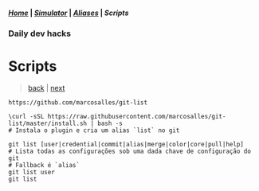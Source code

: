 #### *[Home](../hacks.md#daily-dev-hacks)* | *[Simulator](../simulator/01.md#daily-dev-hacks)* | *[Aliases](../aliases/01.md#daily-dev-hacks)* | _Scripts_
### Daily dev hacks
# Scripts
> [back](01.md#daily-dev-hacks) | [next](03.md#daily-dev-hacks)
```shell
https://github.com/marcosalles/git-list

\curl -sSL https://raw.githubusercontent.com/marcosalles/git-list/master/install.sh | bash -s
# Instala o plugin e cria um alias `list` no git

git list [user|credential|commit|alias|merge|color|core|pull|help]
# Lista todas as configurações sob uma dada chave de configuração do git
# Fallback é `alias`
git list user
git list
```

